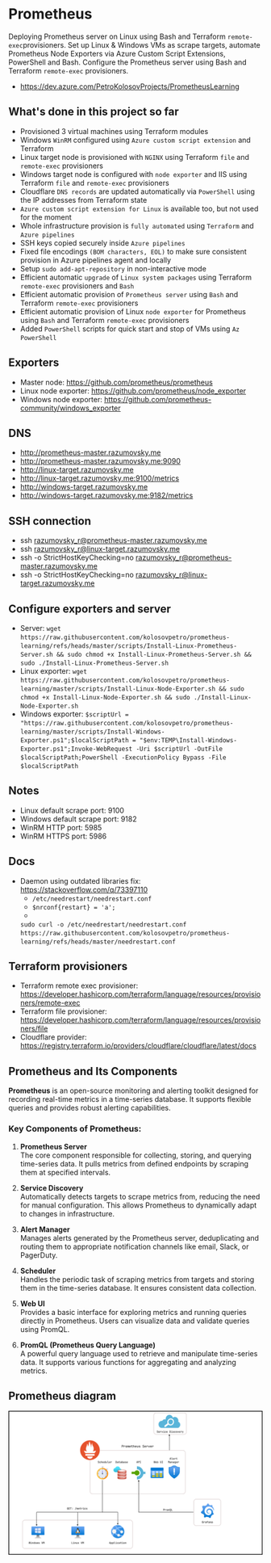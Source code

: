 # Prometheus

Deploying Prometheus server on Linux using Bash and Terraform `remote-exec`provisioners.
Set up Linux & Windows VMs as scrape targets, automate Prometheus Node Exporters via Azure Custom Script Extensions,
PowerShell and Bash.
Configure the Prometheus server using Bash and Terraform `remote-exec` provisioners.

- https://dev.azure.com/PetroKolosovProjects/PrometheusLearning

## What's done in this project so far

- Provisioned 3 virtual machines using Terraform modules
- Windows `WinRM` configured using `Azure custom script extension` and Terraform
- Linux target node is provisioned with `NGINX` using Terraform `file` and `remote-exec` provisioners
- Windows target node is configured with `node exporter` and IIS using Terraform `file` and `remote-exec` provisioners
- Cloudflare `DNS records` are updated automatically via `PowerShell` using the IP addresses from Terraform state
- `Azure custom script extension for Linux` is available too, but not used for the moment
- Whole infrastructure provision is `fully automated` using `Terraform` and `Azure pipelines`
- SSH keys copied securely inside `Azure pipelines`
- Fixed file encodings `(BOM characters, EOL)` to make sure consistent provision in Azure pipelines agent and locally
- Setup `sudo add-apt-repository` in non-interactive mode
- Efficient automatic `upgrade` of `Linux system packages` using Terraform `remote-exec` provisioners and `Bash`
- Efficient automatic provision of `Prometheus server` using `Bash` and Terraform `remote-exec`
  provisioners
- Efficient automatic provision of Linux `node exporter` for Prometheus using `Bash` and Terraform `remote-exec`
  provisioners
- Added `PowerShell` scripts for quick start and stop of VMs using `Az PowerShell`

## Exporters

- Master node: https://github.com/prometheus/prometheus
- Linux node exporter: https://github.com/prometheus/node_exporter
- Windows node exporter: https://github.com/prometheus-community/windows_exporter

## DNS

- http://prometheus-master.razumovsky.me
- http://prometheus-master.razumovsky.me:9090
- http://linux-target.razumovsky.me
- http://linux-target.razumovsky.me:9100/metrics
- http://windows-target.razumovsky.me
- http://windows-target.razumovsky.me:9182/metrics

## SSH connection

- ssh razumovsky_r@prometheus-master.razumovsky.me
- ssh razumovsky_r@linux-target.razumovsky.me
- ssh -o StrictHostKeyChecking=no razumovsky_r@prometheus-master.razumovsky.me
- ssh -o StrictHostKeyChecking=no razumovsky_r@linux-target.razumovsky.me

## Configure exporters and server

- Server:
  `wget https://raw.githubusercontent.com/kolosovpetro/prometheus-learning/refs/heads/master/scripts/Install-Linux-Prometheus-Server.sh && sudo chmod +x Install-Linux-Prometheus-Server.sh && sudo ./Install-Linux-Prometheus-Server.sh`
- Linux exporter:
  `wget https://raw.githubusercontent.com/kolosovpetro/prometheus-learning/master/scripts/Install-Linux-Node-Exporter.sh && sudo chmod +x Install-Linux-Node-Exporter.sh && sudo ./Install-Linux-Node-Exporter.sh`
- Windows exporter:
  `$scriptUrl = "https://raw.githubusercontent.com/kolosovpetro/prometheus-learning/master/scripts/Install-Windows-Exporter.ps1";$localScriptPath = "$env:TEMP\Install-Windows-Exporter.ps1";Invoke-WebRequest -Uri $scriptUrl -OutFile $localScriptPath;PowerShell -ExecutionPolicy Bypass -File $localScriptPath`

## Notes

- Linux default scrape port: 9100
- Windows default scrape port: 9182
- WinRM HTTP port: 5985
- WinRM HTTPS port: 5986

## Docs

- Daemon using outdated libraries fix: https://stackoverflow.com/q/73397110
    - `/etc/needrestart/needrestart.conf`
    - `$nrconf{restart} = 'a';`
    -
  `sudo curl -o /etc/needrestart/needrestart.conf https://raw.githubusercontent.com/kolosovpetro/prometheus-learning/refs/heads/master/needrestart.conf`

## Terraform provisioners

- Terraform remote exec
  provisioner: https://developer.hashicorp.com/terraform/language/resources/provisioners/remote-exec
- Terraform file provisioner: https://developer.hashicorp.com/terraform/language/resources/provisioners/file
- Cloudflare provider: https://registry.terraform.io/providers/cloudflare/cloudflare/latest/docs

## Prometheus and Its Components

**Prometheus** is an open-source monitoring and alerting toolkit designed for recording real-time metrics in a
time-series database. It supports flexible queries and provides robust alerting capabilities.

### Key Components of Prometheus:

1. **Prometheus Server**  
   The core component responsible for collecting, storing, and querying time-series data. It pulls metrics from defined
   endpoints by scraping them at specified intervals.

2. **Service Discovery**  
   Automatically detects targets to scrape metrics from, reducing the need for manual configuration. This allows
   Prometheus to dynamically adapt to changes in infrastructure.

3. **Alert Manager**  
   Manages alerts generated by the Prometheus server, deduplicating and routing them to appropriate notification
   channels like email, Slack, or PagerDuty.

4. **Scheduler**  
   Handles the periodic task of scraping metrics from targets and storing them in the time-series database. It ensures
   consistent data collection.

5. **Web UI**  
   Provides a basic interface for exploring metrics and running queries directly in Prometheus. Users can visualize data
   and validate queries using PromQL.

6. **PromQL (Prometheus Query Language)**  
   A powerful query language used to retrieve and manipulate time-series data. It supports various functions for
   aggregating and analyzing metrics.

## Prometheus diagram

![Prometheus Architecture Diagram](./Prometheus_concept_diagram.png)